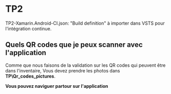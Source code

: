 # TP2
TP2-Xamarin.Android-CI.json: "Build definition" à importer dans VSTS pour l'intégration continue.

## Quels QR codes que je peux scanner avec l'application

Comme que nous faisons de la validation sur les QR codes qui peuvent être dans l'inventaire, Vous devez prendre les photos
dans **TP\Qr_codes_pictures**.

**Vous pouvez naviguer partour sur l'application**